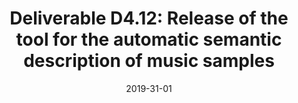 ---
type: "document"
title:  "Deliverable D4.12: Release of the tool for the automatic semantic description of music samples"
date: 2019-31-01
download_link: "/assets/files/AC-WP4-UPF-D4.12%20Release%20of%20the%20tool%20for%20the%20automatic%20semantic%20description%20of%20music%20samples.pdf"
license: CC-BY 4.0
---